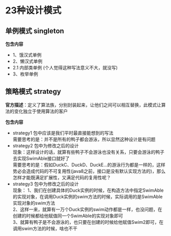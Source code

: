 # 23种设计模式

## 单例模式 singleton
**包含内容**
* 1、饿汉式单例
* 2、懒汉式单例
* 2.1 内部类单例 (个人觉得这种写法意义不大，就没写)
* 3、枚举单例

## 策略模式 strategy
**官方描述**：定义了算法族，分别封装起来，让他们之间可以相互替换，此模式让算法的变化独立于使用算法的客户<br/>

**包含内容**
* strategy1 包中应该是我们平时最直接能想到的写法<br/>
  需要思考的是：并不是所有的鸭子都会游泳，所以显然这种设计是有问题
* strategy2 包中为修改之后的设计<br/>
  现象：这样设计的话，就算有些鸭子不会游泳也没有关系，只要会游泳的鸭子去实现SwimAble接口就好了<br/>
  需要思考的是：假如DuckC、DuckD、DuckE...的游泳行为都是一样的，这样势必会造成代码的不可复用性(java8之前，接口是没有默认实现方法的)，那么怎样才能既满足扩展性，又满足代码的复用性呢？
* strategy3 包中为修改之后的设计<br/>
  现象：
  1、我们在创建具体的Duck实例的时候，在构造方法中指定SwimAble的实现对象，在调用Duck实例的swim方法的时候，实际调用的是SwimAble实现对象的swim方法<br/>
  2、这样一来，就算有一万个Duck实例的swim动作都是一样，也没问题，在创建的时候都给他赋值同一个SwimAble的实现对象即可<br/>
  3、就算有鸭子是不会游泳的，也只要在创建的时候给他赋值Swim2即可，在调用swim方法的时候，啥也不干